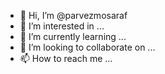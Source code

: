 - 👋 Hi, I’m @parvezmosaraf
- 👀 I’m interested in ...
- 🌱 I’m currently learning ...
- 💞️ I’m looking to collaborate on ...
- 📫 How to reach me ...

<!---
parvezmosaraf/parvezmosaraf is a ✨ special ✨ repository because its `README.md` (this file) appears on your GitHub profile.
You can click the Preview link to take a look at your changes.
--->
